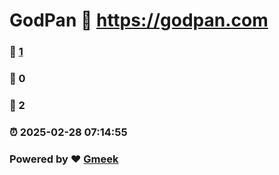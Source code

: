 # GodPan :link: https://godpan.com 
### :page_facing_up: [1](https://godpan.com/tag.html) 
### :speech_balloon: 0 
### :hibiscus: 2 
### :alarm_clock: 2025-02-28 07:14:55 
### Powered by :heart: [Gmeek](https://github.com/Meekdai/Gmeek)
